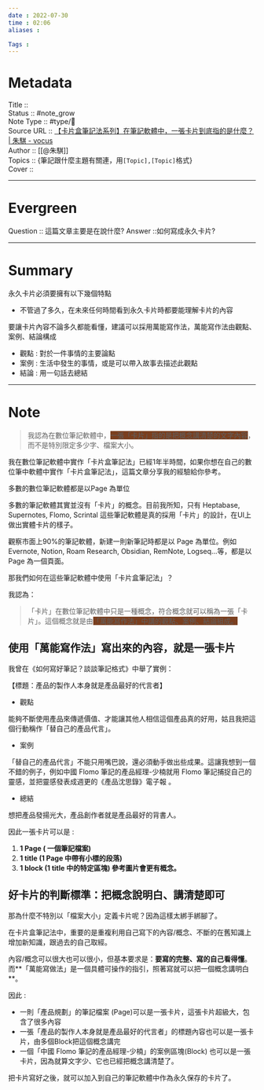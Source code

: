 ```yaml
---
date : 2022-07-30
time : 02:06
aliases : 

Tags : 
---
```

# Metadata
Title :: <br>
Status :: #note_grow <br>
Note Type :: #type/📰<br>
Source URL :: [【卡片盒筆記法系列】在筆記軟體中，一張卡片到底指的是什麼？ | 朱騏 - vocus](https://vocus.cc/article/6262b149fd89780001b92cab)<br>
Author :: [[@朱騏]]<br>
Topics :: {筆記跟什麼主題有關連，用`[Topic],[Topic]`格式}<br>
Cover ::

---
# Evergreen
Question :: 這篇文章主要是在說什麼?
Answer ::如何寫成永久卡片?

---

# Summary
永久卡片必須要擁有以下幾個特點
- 不管過了多久，在未來任何時間看到永久卡片時都要能理解卡片的內容

要讓卡片內容不論多久都能看懂，建議可以採用萬能寫作法，萬能寫作法由觀點、案例、結論構成
- 觀點 : 對於一件事情的主要論點
- 案例 : 生活中發生的事情，或是可以帶入故事去描述此觀點
- 結論 : 用一句話去總結

---

# Note

> 我認為在數位筆記軟體中，<span style="background:#7a3f1f">一張「卡片」指的是把概念講清楚的文字內容</span>，而不是特別限定多少字、檔案大小。

我在數位筆記軟體中實作「卡片盒筆記法」已經1年半時間，如果你想在自己的數位筆中軟體中實作「卡片盒筆記法」，這篇文章分享我的經驗給你參考。

多數的數位筆記軟體都是以Page 為單位

多數的筆記軟體其實並沒有「卡片」的概念。目前我所知，只有 Heptabase, Supernotes, Flomo, Scrintal 這些筆記軟體是真的採用「卡片」的設計，在UI上做出實體卡片的樣子。

觀察市面上90%的筆記軟體，新建一則新筆記時都是以 Page 為單位。例如Evernote, Notion, Roam Research, Obsidian, RemNote, Logseq…等，都是以Page 為一個頁面。

那我們如何在這些筆記軟體中使用「卡片盒筆記法」？

我認為：

> 「卡片」在數位筆記軟體中只是一種概念，符合概念就可以稱為一張「卡片」。這個概念就是由<span style="background:#7a3f1f">「萬能寫作法」中講的觀點、案例、結論組成。</span>

## 使用「萬能寫作法」寫出來的內容，就是一張卡片

我曾在《如何寫好筆記？談談筆記格式》中舉了實例：

【標題：產品的製作人本身就是產品最好的代言者】

-   觀點

能夠不斷使用產品來傳遞價值、才能讓其他人相信這個產品真的好用，姑且我把這個行動稱作「替自己的產品代言」。

-   案例

「替自己的產品代言」不能只用嘴巴說，還必須動手做出些成果。這讓我想到一個不錯的例子，例如中國 Flomo 筆記的產品經理-少楠就用 Flomo 筆記捕捉自己的靈感，並把靈感發表成週更的《產品沈思錄》電子報 。

-   總結

想把產品發揚光大，產品創作者就是產品最好的背書人。

因此一張卡片可以是 :

1.  **1 Page ( 一個筆記檔案)**
2.  **1 title (1 Page 中帶有小標的段落)**
3.  **1 block (1 title 中的特定區塊) 參考圖片會更有概念。**

## 好卡片的判斷標準：把概念說明白、講清楚即可

那為什麼不特別以「檔案大小」定義卡片呢？因為這樣太綁手綁腳了。

在卡片盒筆記法中，重要的是重複利用自己寫下的內容/概念、不斷的在舊知識上增加新知識，跟過去的自己取經。

內容/概念可以很大也可以很小，但基本要求是：**要寫的完整、寫的自己看得懂**。而**「萬能寫做法」是一個具體可操作的指引，照著寫就可以把一個概念講明白**。

因此 :

-   一則「產品規劃」的筆記檔案 (Page)可以是一張卡片，這張卡片超級大，包含了很多內容
-   一張「產品的製作人本身就是產品最好的代言者」的標題內容也可以是一張卡片，由多個Block把這個概念講完
-   一個「中國 Flomo 筆記的產品經理-少楠」的案例區塊(Block) 也可以是一張卡片，因為就算文字少、它也已經把概念講清楚了。

把卡片寫好之後，就可以加入到自己的筆記軟體中作為永久保存的卡片了。